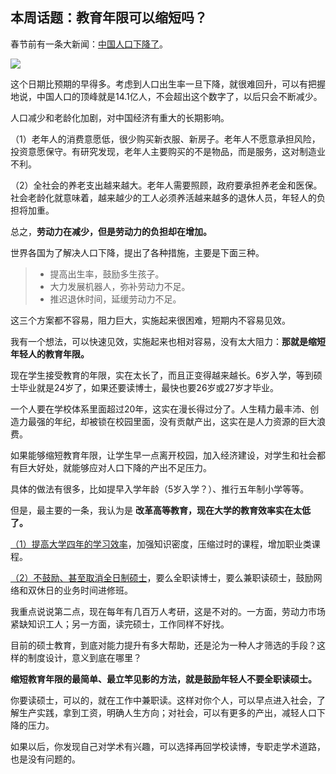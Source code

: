 ## 本周话题：教育年限可以缩短吗？

春节前有一条大新闻：[中国人口下降了](https://finance.sina.com.cn/tech/roll/2023-01-17/doc-imyanfvs5748585.shtml)。

![](https://cdn.beekka.com/blogimg/asset/202301/bg2023012113.webp)

这个日期比预期的早得多。考虑到人口出生率一旦下降，就很难回升，可以有把握地说，中国人口的顶峰就是14.1亿人，不会超出这个数字了，以后只会不断减少。

人口减少和老龄化加剧，对中国经济有重大的长期影响。

（1）老年人的消费意愿低，很少购买新衣服、新房子。老年人不愿意承担风险，投资意愿保守。有研究发现，老年人主要购买的不是物品，而是服务，这对制造业不利。

（2）全社会的养老支出越来越大。老年人需要照顾，政府要承担养老金和医保。社会老龄化就意味着，越来越少的工人必须养活越来越多的退休人员，年轻人的负担将加重。

总之，**劳动力在减少，但是劳动力的负担却在增加。**

世界各国为了解决人口下降，提出了各种措施，主要是下面三种。

> - 提高出生率，鼓励多生孩子。
> - 大力发展机器人，弥补劳动力不足。
> - 推迟退休时间，延缓劳动力不足。

这三个方案都不容易，阻力巨大，实施起来很困难，短期内不容易见效。

我有一个想法，可以快速见效，实施起来也相对容易，没有太大阻力：**那就是缩短年轻人的教育年限。**

现在学生接受教育的年限，实在太长了，而且正变得越来越长。6岁入学，等到硕士毕业就是24岁了，如果还要读博士，最快也要26岁或27岁才毕业。

一个人要在学校体系里面超过20年，这实在漫长得过分了。人生精力最丰沛、创造力最强的年纪，却被锁在校园里面，没有贡献产出，这实在是人力资源的巨大浪费。

如果能够缩短教育年限，让学生早一点离开校园，加入经济建设，对学生和社会都有巨大好处，就能够应对人口下降的产出不足压力。

具体的做法有很多，比如提早入学年龄（5岁入学？）、推行五年制小学等等。

但是，最主要的一条，我认为是 **改革高等教育，现在大学的教育效率实在太低了。**

<u>（1）提高大学四年的学习效率</u>，加强知识密度，压缩过时的课程，增加职业类课程。

<u>（2）不鼓励、甚至取消全日制硕士</u>，要么全职读博士，要么兼职读硕士，鼓励网络和双休日的业务时间进修班。

我重点说说第二点，现在每年有几百万人考研，这是不对的。一方面，劳动力市场紧缺知识工人；另一方面，读完硕士，工作同样不好找。

目前的硕士教育，到底对能力提升有多大帮助，还是沦为一种人才筛选的手段？这样的制度设计，意义到底在哪里？

**缩短教育年限的最简单、最立竿见影的方法，就是鼓励年轻人不要全职读硕士。**

你要读硕士，可以的，就在工作中兼职读。这样对你个人，可以早点进入社会，了解生产实践，拿到工资，明确人生方向；对社会，可以有更多的产出，减轻人口下降的压力。

如果以后，你发现自己对学术有兴趣，可以选择再回学校读博，专职走学术道路，也是没有问题的。
